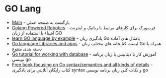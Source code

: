 # GO Lang 

- [Main](./README.md) - بازگشت به صفحه اصلی 
- [Golang Powered Robotics](http://gobot.io) - فریمورک برای کارهای مرتبط با رباتیک و اینترنت اشیاء با استفاده از زبان GO
- [learn GO language by example](http://gobyexample.com) - یادگیری زبان Go بامثال های آماده
- [Go language Libraries and apps](http://golanglibs.com) - لیست کتابخانه های مختلف زبان Go همراه با دسته بندی متنوع
- [Go tutorial for working with database](http://go-database-sql.org) - آموزش کار با دیتابیس با زبان برنامه نویسی go
- [Free book focusing on Go syntax/semantics and all kinds of details](http://go101.org) - کتاب رایگان آنلاینی برای یادگیری syntax و نکات کلی زبان برنامه نویسی go
